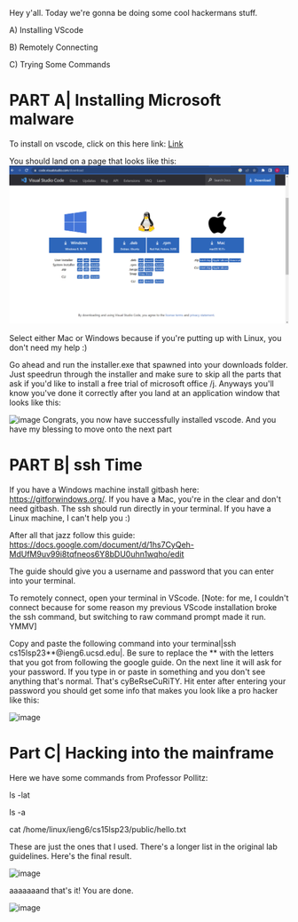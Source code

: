 Hey y'all. Today we're gonna be doing some cool hackermans stuff.


A) Installing VScode

B) Remotely Connecting

C) Trying Some Commands


# PART A| Installing Microsoft malware

To install on vscode, click on this here link: [Link](https://code.visualstudio.com/download)

You should land on a page that looks like this:
![Image](vscode1.png) 

Select either Mac or Windows because if you're putting up with Linux, you don't need my help :)

Go ahead and run the installer.exe that spawned into your downloads folder. Just speedrun through the installer and make sure to skip all the parts that ask if you'd like to install a free trial of microsoft office /j. Anyways you'll know you've done it correctly after you land at an application window that looks like this:

<img width="960" alt="image" src="https://user-images.githubusercontent.com/130004918/231018113-c5140c12-e47e-4d32-83f3-1ddab238b385.png">
Congrats, you now have successfully installed vscode. And you have my blessing to move onto the next part



# PART B| ssh Time

If you have a Windows machine install gitbash here: https://gitforwindows.org/.
If you have a Mac, you're in the clear and don't need gitbash. The ssh should run directly in your terminal.
If you have a Linux machine, I can't help you :)

After all that jazz follow this guide: https://docs.google.com/document/d/1hs7CyQeh-MdUfM9uv99i8tqfneos6Y8bDU0uhn1wqho/edit

The guide should give you a username and password that you can enter into your terminal.

To remotely connect, open your terminal in VScode. [Note: for me, I couldn't connect because for some reason my previous VScode installation broke the ssh command, but switching to raw command prompt made it run. YMMV]


Copy and paste the following command into your terminal|ssh cs15lsp23**@ieng6.ucsd.edu|. Be sure to replace the ** with the letters that you got from following the google guide. On the next line it will ask for your password. If you type in or paste in something and you don't see anything that's normal. That's cyBeRseCuRiTY.
Hit enter after entering your password you should get some info that makes you look like a pro hacker like this:

<img width="497" alt="image" src="https://user-images.githubusercontent.com/130004918/231022374-a0f739eb-a586-4b84-8805-5fc8cece83e1.png">


# Part C| Hacking into the mainframe

Here we have some commands from Professor Pollitz:

ls -lat


ls -a


cat /home/linux/ieng6/cs15lsp23/public/hello.txt

These are just the ones that I used. There's a longer list in the original lab guidelines. Here's the final result.

<img width="848" alt="image" src="https://user-images.githubusercontent.com/130004918/231023185-1b6019d1-26e2-49c1-ab64-1947010996aa.png">

aaaaaaand that's it! You are done.

![image](https://user-images.githubusercontent.com/130004918/231045848-76984c65-7b64-4374-a309-b9e45da75f02.png)

